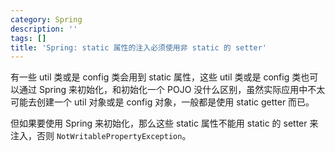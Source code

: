 ```yaml
---
category: Spring
description: ''
tags: []
title: 'Spring: static 属性的注入必须使用非 static 的 setter'
---
```


有一些 util 类或是 config 类会用到 static 属性，这些 util 类或是 config 类也可以通过 Spring 来初始化，和初始化一个 POJO 没什么区别，虽然实际应用中不太可能去创建一个 util 对象或是 config 对象，一般都是使用 static getter 而已。  

但如果要使用 Spring 来初始化，那么这些 static 属性不能用 static 的 setter 来注入，否则 `NotWritablePropertyException`。